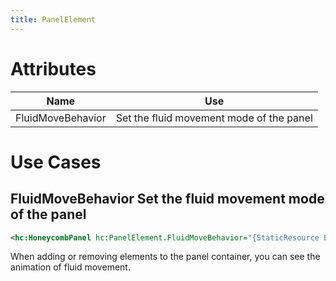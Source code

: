```yaml
---
title: PanelElement
---
```


# Attributes

| Name | Use |
|-|-|
| FluidMoveBehavior | Set the fluid movement mode of the panel |

# Use Cases

## FluidMoveBehavior Set the fluid movement mode of the panel

```xml
<hc:HoneycombPanel hc:PanelElement.FluidMoveBehavior="{StaticResource BehaviorXY200}" />
```

When adding or removing elements to the panel container, you can see the animation of fluid movement.
 
